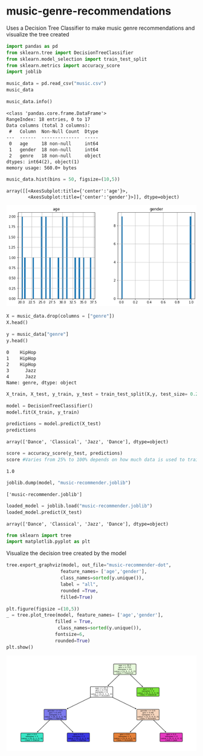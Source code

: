 # music-genre-recommendations
Uses a Decision Tree Classifier to make music genre recommendations and visualize the tree created

```python
import pandas as pd
from sklearn.tree import DecisionTreeClassifier
from sklearn.model_selection import train_test_split
from sklearn.metrics import accuracy_score
import joblib
```


```python
music_data = pd.read_csv("music.csv")
music_data
```






```python
music_data.info()
```

    <class 'pandas.core.frame.DataFrame'>
    RangeIndex: 18 entries, 0 to 17
    Data columns (total 3 columns):
     #   Column  Non-Null Count  Dtype 
    ---  ------  --------------  ----- 
     0   age     18 non-null     int64 
     1   gender  18 non-null     int64 
     2   genre   18 non-null     object
    dtypes: int64(2), object(1)
    memory usage: 560.0+ bytes
    


```python
music_data.hist(bins = 50, figsize=(10,5))
```




    array([[<AxesSubplot:title={'center':'age'}>,
            <AxesSubplot:title={'center':'gender'}>]], dtype=object)




    
![png](output_3_1.png)
    



```python
X = music_data.drop(columns = ["genre"])
X.head()
```






```python
y = music_data["genre"]
y.head()
```




    0    HipHop
    1    HipHop
    2    HipHop
    3      Jazz
    4      Jazz
    Name: genre, dtype: object




```python
X_train, X_test, y_train, y_test = train_test_split(X,y, test_size= 0.2)   # 20% of the dataset will be for testing
```


```python
model = DecisionTreeClassifier()
model.fit(X_train, y_train)
```







```python
predictions = model.predict(X_test)
predictions
```




    array(['Dance', 'Classical', 'Jazz', 'Dance'], dtype=object)




```python
score = accuracy_score(y_test, predictions)
score #Varies from 25% to 100% depends on how much data is used to train model
```




    1.0




```python
joblib.dump(model, "music-recommender.joblib")
```




    ['music-recommender.joblib']




```python
loaded_model = joblib.load("music-recommender.joblib")
loaded_model.predict(X_test)
```




    array(['Dance', 'Classical', 'Jazz', 'Dance'], dtype=object)




```python
from sklearn import tree
import matplotlib.pyplot as plt
```

Visualize the decision tree created by the model


```python
tree.export_graphviz(model, out_file="music-recommender-dot",
                    feature_names= ['age','gender'],
                    class_names=sorted(y.unique()),
                    label = "all",
                    rounded =True,
                    filled=True)
```


```python
plt.figure(figsize =(10,5))
_ = tree.plot_tree(model, feature_names= ['age','gender'],
                  filled = True,
                   class_names=sorted(y.unique()),
                  fontsize=6,
                  rounded=True)
plt.show()
```


    
![png](output_15_0.png)
    

